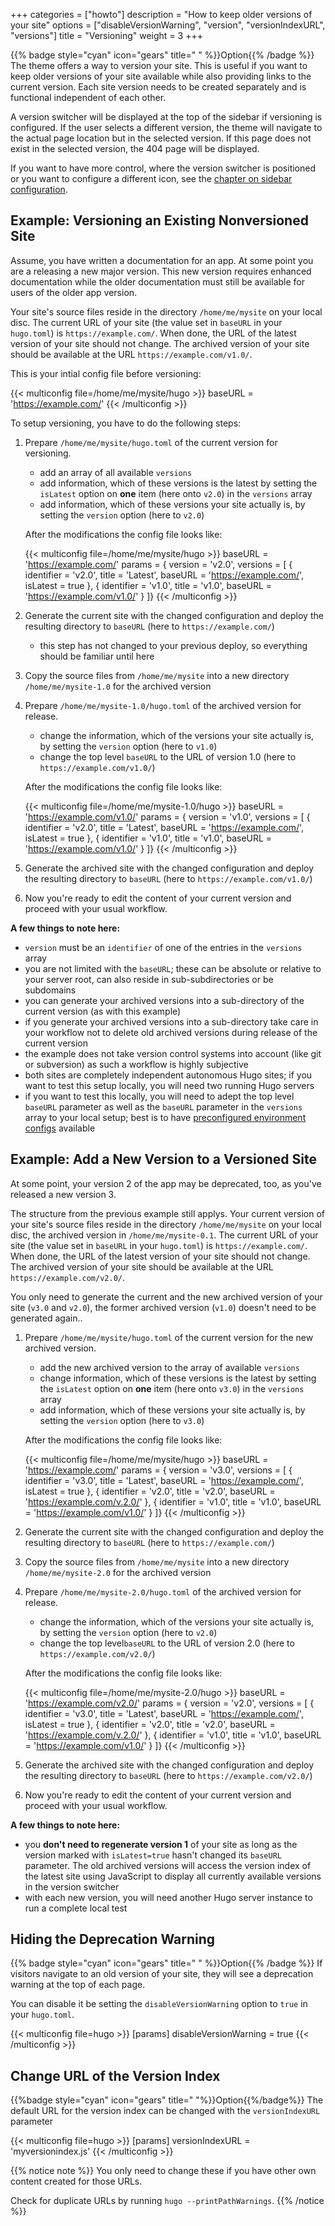 +++
categories = ["howto"]
description = "How to keep older versions of your site"
options = ["disableVersionWarning", "version", "versionIndexURL", "versions"]
title = "Versioning"
weight = 3
+++

{{% badge style="cyan" icon="gears" title=" " %}}Option{{% /badge %}} The theme offers a way to version your site. This is useful if you want to keep older versions of your site available while also providing links to the current version. Each site version needs to be created separately and is functional independent of each other.

A version switcher will be displayed at the top of the sidebar if versioning is configured. If the user selects a different version, the theme will navigate to the actual page location but in the selected version. If this page does not exist in the selected version, the 404 page will be displayed.

If you want to have more control, where the version switcher is positioned or you want to configure a different icon, see the [chapter on sidebar configuration](configuration/sidebar/menus#defining-sidebar-menus).

## Example: Versioning an Existing Nonversioned Site

Assume, you have written a documentation for an app. At some point you are a releasing a new major version. This new version requires enhanced documentation while the older documentation must still be available for users of the older app version.

Your site's source files reside in the directory `/home/me/mysite` on your local disc. The current URL of your site (the value set in `baseURL` in your `hugo.toml`) is `https://example.com/`. When done, the URL of the latest version of your site should not change. The archived version of your site should be available at the URL `https://example.com/v1.0/`.

This is your intial config file before versioning:

{{< multiconfig file=/home/me/mysite/hugo >}}
baseURL = 'https://example.com/'
{{< /multiconfig >}}

To setup versioning, you have to do the following steps:

1. Prepare `/home/me/mysite/hugo.toml` of the current version for versioning.
    - add an array of all available `versions`
    - add information, which of these versions is the latest by setting the `isLatest` option on **one** item (here onto `v2.0`) in the `versions` array
    - add information, which of these versions your site actually is, by setting the `version` option (here to `v2.0`)

    After the modifications the config file looks like:

      {{< multiconfig file=/home/me/mysite/hugo >}}
      baseURL = 'https://example.com/'
      params = { version = 'v2.0', versions = [
        { identifier = 'v2.0', title = 'Latest', baseURL = 'https://example.com/', isLatest = true },
        { identifier = 'v1.0', title = 'v1.0', baseURL = 'https://example.com/v1.0/' }
      ]}
      {{< /multiconfig >}}
2. Generate the current site with the changed configuration and deploy the resulting directory to `baseURL` (here to `https://example.com/`)
    - this step has not changed to your previous deploy, so everything should be familiar until here
3. Copy the source files from `/home/me/mysite` into a new directory `/home/me/mysite-1.0` for the archived version
4. Prepare `/home/me/mysite-1.0/hugo.toml` of the archived version for release.
    - change the information, which of the versions your site actually is, by setting the `version` option (here to `v1.0`)
    - change the top level `baseURL` to the URL of version 1.0 (here to `https://example.com/v1.0/`)

    After the modifications the config file looks like:

      {{< multiconfig file=/home/me/mysite-1.0/hugo >}}
      baseURL = 'https://example.com/v1.0/'
      params = { version = 'v1.0', versions = [
        { identifier = 'v2.0', title = 'Latest', baseURL = 'https://example.com/', isLatest = true },
        { identifier = 'v1.0', title = 'v1.0', baseURL = 'https://example.com/v1.0/' }
      ]}
      {{< /multiconfig >}}
5. Generate the archived site with the changed configuration and deploy the resulting directory to `baseURL` (here to `https://example.com/v1.0/`)
6. Now you're ready to edit the content of your current version and proceed with your usual workflow.

**A few things to note here:**

- `version` must be an `identifier` of one of the entries in the `versions` array
- you are not limited with the `baseURL`; these can be absolute or relative to your server root, can also reside in sub-subdirectories or be subdomains
- you can generate your archived versions into a sub-directory of the current version (as with this example)
- if you generate your archived versions into a sub-directory take care in your workflow not to delete old archived versions during release of the current version
- the example does not take version control systems into account (like git or subversion) as such a workflow is highly subjective
- both sites are completely independent autonomous Hugo sites; if you want to test this setup locally, you will need two running Hugo servers
- if you want to test this locally, you will need to adept the top level `baseURL` parameter as well as the `baseURL` parameter in the `versions` array to your local setup; best is to have [preconfigured environment configs](https://gohugo.io/configuration/introduction/#configuration-directory) available

## Example: Add a New Version to a Versioned Site

At some point, your version 2 of the app may be deprecated, too, as you've released a new version 3.

The structure from the previous example still applys. Your current version of your site's source files reside in the directory `/home/me/mysite` on your local disc, the archived version in `/home/me/mysite-0.1`. The current URL of your site (the value set in `baseURL` in your `hugo.toml`) is `https://example.com/`. When done, the URL of the latest version of your site should not change. The archived version of your site should be available at the URL `https://example.com/v2.0/`.

You only need to generate the current and the new archived version of your site (`v3.0` and `v2.0`), the former archived version (`v1.0`) doesn't need to be generated again..

1. Prepare `/home/me/mysite/hugo.toml` of the current version for the new archived version.
    - add the new archived version to the array of available `versions`
    - change information, which of these versions is the latest by setting the `isLatest` option on **one** item (here onto `v3.0`) in the `versions` array
    - add information, which of these versions your site actually is, by setting the `version` option (here to `v3.0`)

    After the modifications the config file looks like:

      {{< multiconfig file=/home/me/mysite/hugo >}}
      baseURL = 'https://example.com/'
      params = { version = 'v3.0', versions = [
        { identifier = 'v3.0', title = 'Latest', baseURL = 'https://example.com/', isLatest = true },
        { identifier = 'v2.0', title = 'v2.0', baseURL = 'https://example.com/v.2.0/' },
        { identifier = 'v1.0', title = 'v1.0', baseURL = 'https://example.com/v1.0/' }
      ]}
      {{< /multiconfig >}}
2. Generate the current site with the changed configuration and deploy the resulting directory to `baseURL` (here to `https://example.com/`)
3. Copy the source files from `/home/me/mysite` into a new directory `/home/me/mysite-2.0` for the archived version
4. Prepare `/home/me/mysite-2.0/hugo.toml` of the archived version for release.
    - change the information, which of the versions your site actually is, by setting the `version` option (here to `v2.0`)
    - change the top level`baseURL` to the URL of version 2.0 (here to `https://example.com/v2.0/`)

    After the modifications the config file looks like:

      {{< multiconfig file=/home/me/mysite-2.0/hugo >}}
      baseURL = 'https://example.com/v2.0/'
      params = { version = 'v2.0', versions = [
        { identifier = 'v3.0', title = 'Latest', baseURL = 'https://example.com/', isLatest = true },
        { identifier = 'v2.0', title = 'v2.0', baseURL = 'https://example.com/v.2.0/' },
        { identifier = 'v1.0', title = 'v1.0', baseURL = 'https://example.com/v1.0/' }
      ]}
      {{< /multiconfig >}}
5. Generate the archived site with the changed configuration and deploy the resulting directory to `baseURL` (here to `https://example.com/v2.0/`)
6. Now you're ready to edit the content of your current version and proceed with your usual workflow.

**A few things to note here:**

- you **don't need to regenerate version 1** of your site as long as the version marked with `isLatest=true` hasn't changed its `baseURL` parameter. The old archived versions will access the version index of the latest site using JavaScript to display all currently available versions in the version switcher
- with each new version, you will need another Hugo server instance to run a complete local test

## Hiding the Deprecation Warning

{{% badge style="cyan" icon="gears" title=" " %}}Option{{% /badge %}} If visitors navigate to an old version of your site, they will see a deprecation warning at the top of each page.

You can disable it be setting the `disableVersionWarning` option to `true` in your `hugo.toml`.

{{< multiconfig file=hugo >}}
[params]
  disableVersionWarning = true
{{< /multiconfig >}}

## Change URL of the Version Index

{{%badge style="cyan" icon="gears" title=" "%}}Option{{%/badge%}} The default URL for the version index can be changed with the `versionIndexURL` parameter

{{< multiconfig file=hugo >}}
[params]
  versionIndexURL = 'myversionindex.js'
{{< /multiconfig >}}

{{% notice note %}}
You only need to change these if you have other own content created for those URLs.

Check for duplicate URLs by running `hugo --printPathWarnings`.
{{% /notice %}}
